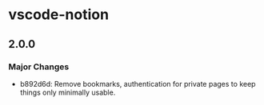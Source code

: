 # vscode-notion

## 2.0.0

### Major Changes

- b892d6d: Remove bookmarks, authentication for private pages to keep things only minimally usable.
